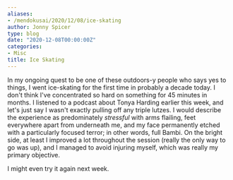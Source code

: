 ```yaml
---
aliases:
- /mendokusai/2020/12/08/ice-skating
author: Jonny Spicer
type: blog
date: "2020-12-08T00:00:00Z"
categories:
- Misc
title: Ice Skating
---
```

In my ongoing quest to be one of these outdoors-y people who says yes to things, I went ice-skating for the first time in probably a decade today. I don't think I've concentrated so
hard on something for 45 minutes in months. I listened to a podcast about Tonya Harding earlier this week, and let's just say I wasn't exactly pulling off any triple lutzes.
I would describe the experience as predominately *stressful* with arms flailing, feet everywhere apart from underneath me, and my face
permanently etched with a particularly focused terror; in other words, full Bambi. On the bright side, at least I improved a lot throughout the session (really the only way to go
was up), and I managed to avoid injuring myself, which was really my primary objective.

I might even try it again next week.
